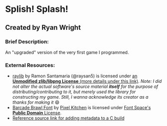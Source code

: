 # Splish! Splash!
## Created by Ryan Wright

### Brief Description:
An "upgraded" version of the very first game I programmed.

### External Resources:
- [raylib](https://www.raylib.com/) by Ramon Santamaria (@raysan5) is licensed under [an **Unmodified zlib/libpng License** (more details under this link)](https://www.raylib.com/license.html). *Note: I did not alter the actual software's source material **itself** for the purpose of distributing/contributing to it, but merely used the library for constructing my game. Still, I wanna acknowledge its creator as a thanks for making it* 😄
- [Barcade Brawl Font](https://www.fontspace.com/barcade-brawl-font-f31534#) by [Pixel Kitchen](https://www.fontspace.com/pixel-kitchen) is licensed under [Font Space's **Public Domain** License](https://www.fontspace.com/help#license-1).
- [Reference source link for adding metadata to a C build](https://stackoverflow.com/questions/708238/how-do-i-add-an-icon-to-a-mingw-gcc-compiled-executable)